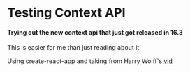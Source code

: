 Testing Context API
========
#### Trying out the new context api that just got released in 16.3
This is easier for me than just reading about it.

Using create-react-app and taking from Harry Wolff's [vid](https://www.youtube.com/watch?v=9Ilq6G-VMyQ)
